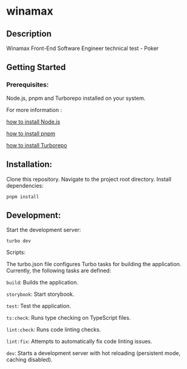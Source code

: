 # winamax

## Description

Winamax Front-End Software Engineer technical test - Poker

## Getting Started

### Prerequisites:

Node.js, pnpm and Turborepo installed on your system.

For more information :

[how to install Node.js](https://nodejs.org/fr/download/package-manager)

[how to install pnpm](https://pnpm.io/installation)

[how to install Turborepo](https://turbo.build/repo/docs/getting-started/installation)

## Installation:

Clone this repository.
Navigate to the project root directory.
Install dependencies:

```
pnpm install
```

## Development:

Start the development server:

```
turbo dev
```

Scripts:

The turbo.json file configures Turbo tasks for building the application. Currently, the following tasks are defined:

`build`: Builds the application.

`storybook`: Start storybook.

`test`: Test the application.

`ts:check`: Runs type checking on TypeScript files.

`lint:check`: Runs code linting checks.

`lint:fix`: Attempts to automatically fix code linting issues.

`dev`: Starts a development server with hot reloading (persistent mode, caching disabled).
